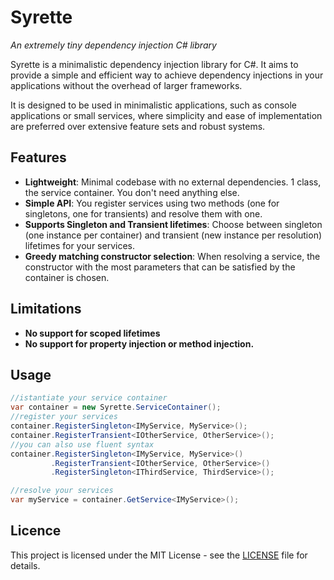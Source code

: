 # Syrette
_An extremely tiny dependency injection C# library_

Syrette is a minimalistic dependency injection library for C#.
It aims to provide a simple and efficient way to achieve dependency injections in your applications without the overhead of larger frameworks.

It is designed to be used in minimalistic applications, such as console applications or small services, where simplicity and ease of implementation are preferred over extensive feature sets and robust systems.

## Features
- **Lightweight**: Minimal codebase with no external dependencies. 1 class, the service container. You don't need anything else.
- **Simple API**: You register services using two methods (one for singletons, one for transients) and resolve them with one.
- **Supports Singleton and Transient lifetimes**: Choose between singleton (one instance per container) and transient (new instance per resolution) lifetimes for your services.
- **Greedy matching constructor selection**: When resolving a service, the constructor with the most parameters that can be satisfied by the container is chosen.

## Limitations
- **No support for scoped lifetimes**
- **No support for property injection or method injection.**

## Usage
````csharp
//istantiate your service container
var container = new Syrette.ServiceContainer();
//register your services
container.RegisterSingleton<IMyService, MyService>();
container.RegisterTransient<IOtherService, OtherService>();
//you can also use fluent syntax
container.RegisterSingleton<IMyService, MyService>()
         .RegisterTransient<IOtherService, OtherService>()
         .RegisterSingleton<IThirdService, ThirdService>();

//resolve your services
var myService = container.GetService<IMyService>();
````

## Licence
This project is licensed under the MIT License - see the [LICENSE](LICENSE) file for details.